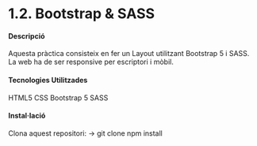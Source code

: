 # 1.2. Bootstrap & SASS

#### Descripció
Aquesta pràctica consisteix en fer un Layout utilitzant Bootstrap 5 i SASS. La web ha de ser responsive per escriptori i mòbil.

#### Tecnologies Utilitzades
HTML5
CSS
Bootstrap 5
SASS

#### Instal·lació
Clona aquest repositori: -> git clone
npm install